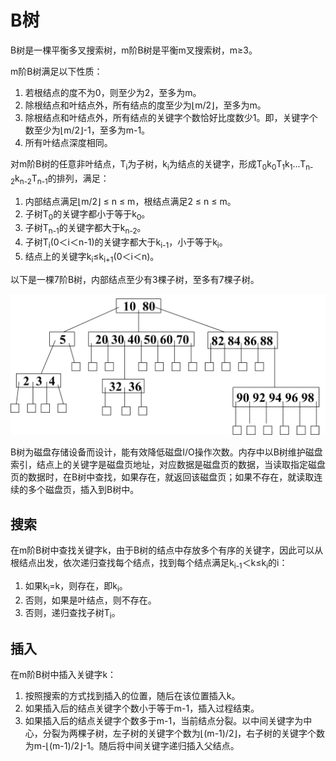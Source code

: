 # B树

B树是一棵平衡多叉搜索树，m阶B树是平衡m叉搜索树，m≥3。

m阶B树满足以下性质：
1. 若根结点的度不为0，则至少为2，至多为m。
2. 除根结点和叶结点外，所有结点的度至少为⌊m/2⌋，至多为m。
3. 除根结点和叶结点外，所有结点的关键字个数恰好比度数少1。即，关键字个数至少为⌊m/2⌋-1，至多为m-1。
4. 所有叶结点深度相同。

对m阶B树的任意非叶结点，T<sub>i</sub>为子树，k<sub>i</sub>为结点的关键字，形成T<sub>0</sub>k<sub>0</sub>T<sub>1</sub>k<sub>1</sub>...</sub>T<sub>n-2</sub></sub>k<sub>n-2</sub>T<sub>n-1</sub>的排列，满足：
1. 内部结点满足⌊m/2⌋ ≤ n ≤ m，根结点满足2 ≤ n ≤ m。
2. 子树T<sub>0</sub>的关键字都小于等于k<sub>0</sub>。
3. 子树T<sub>n-1</sub>的关键字都大于k<sub>n-2</sub>。
4. 子树T<sub>i</sub>(0＜i＜n-1)的关键字都大于k<sub>i-1</sub>，小于等于k<sub>i</sub>。
5. 结点上的关键字k<sub>i</sub>≤k<sub>i+1</sub>(0＜i＜n)。

以下是一棵7阶B树，内部结点至少有3棵子树，至多有7棵子树。

![](0.png)

B树为磁盘存储设备而设计，能有效降低磁盘I/O操作次数。内存中以B树维护磁盘索引，结点上的关键字是磁盘页地址，对应数据是磁盘页的数据，当读取指定磁盘页的数据时，在B树中查找，如果存在，就返回该磁盘页；如果不存在，就读取连续的多个磁盘页，插入到B树中。

## 搜索

在m阶B树中查找关键字k，由于B树的结点中存放多个有序的关键字，因此可以从根结点出发，依次递归查找每个结点，找到每个结点满足k<sub>i-1</sub>＜k≤k<sub>i</sub>的i：
1. 如果k<sub>i</sub>=k，则存在，即k<sub>i</sub>。
2. 否则，如果是叶结点，则不存在。
3. 否则，递归查找子树T<sub>i</sub>。

## 插入

在m阶B树中插入关键字k：
1. 按照搜索的方式找到插入的位置，随后在该位置插入k。
2. 如果插入后的结点关键字个数小于等于m-1，插入过程结束。
3. 如果插入后的结点关键字个数多于m-1，当前结点分裂。以中间关键字为中心，分裂为两棵子树，左子树的关键字个数为⌊(m-1)/2⌋，右子树的关键字个数为m-⌊(m-1)/2⌋-1。随后将中间关键字递归插入父结点。